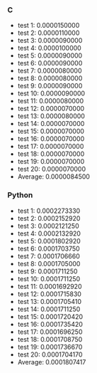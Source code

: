 ### C
* test 1: 0.0000150000
* test 2: 0.0000110000
* test 3: 0.0000090000
* test 4: 0.0000100000
* test 5: 0.0000090000
* test 6: 0.0000090000
* test 7: 0.0000080000
* test 8: 0.0000080000
* test 9: 0.0000090000
* test 10: 0.0000090000
* test 11: 0.0000080000
* test 12: 0.0000070000
* test 13: 0.0000080000
* test 14: 0.0000070000
* test 15: 0.0000070000
* test 16: 0.0000070000
* test 17: 0.0000070000
* test 18: 0.0000070000
* test 19: 0.0000070000
* test 20: 0.0000070000
* Average: 0.0000084500

### Python
* test 1: 0.0002273330
* test 2: 0.0002152920
* test 3: 0.0002121250
* test 4: 0.0002132920
* test 5: 0.0001802920
* test 6: 0.0001703750
* test 7: 0.0001706660
* test 8: 0.0001705000
* test 9: 0.0001711250
* test 10: 0.0001711250
* test 11: 0.0001692920
* test 12: 0.0001715830
* test 13: 0.0001705410
* test 14: 0.0001711250
* test 15: 0.0001720420
* test 16: 0.0001735420
* test 17: 0.0001696250
* test 18: 0.0001708750
* test 19: 0.0001736670
* test 20: 0.0001704170
* Average: 0.0001807417
